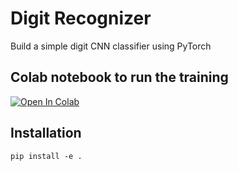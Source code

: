 # Digit Recognizer

Build a simple digit CNN classifier using PyTorch

## Colab notebook to run the training

[![Open In Colab](https://colab.research.google.com/assets/colab-badge.svg)](https://colab.research.google.com/github/harbenml/digit-recognizer/blob/main/digit_recognizer.ipynb)

## Installation

```
pip install -e .
```
